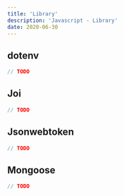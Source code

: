 ```yaml
---
title: 'Library'
description: 'Javascript - Library'
date: 2020-06-30
---
```


## dotenv

```js
// TODO
```

## Joi

```js
// TODO
```


## Jsonwebtoken

```js
// TODO
```

## Mongoose

```js
// TODO
```
